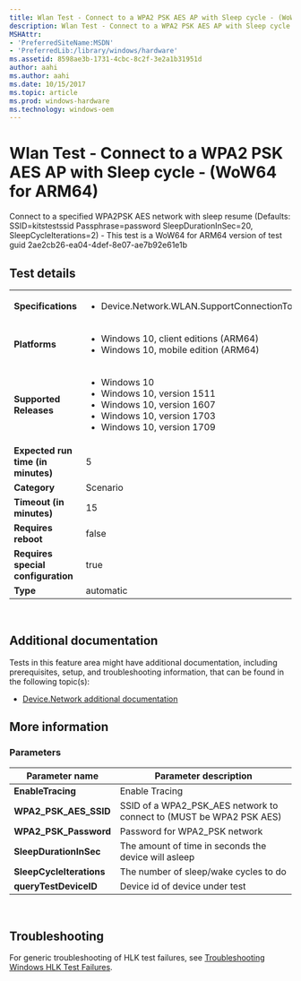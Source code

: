 ```yaml
---
title: Wlan Test - Connect to a WPA2 PSK AES AP with Sleep cycle - (WoW64 for ARM64)
description: Wlan Test - Connect to a WPA2 PSK AES AP with Sleep cycle - (WoW64 for ARM64)
MSHAttr:
- 'PreferredSiteName:MSDN'
- 'PreferredLib:/library/windows/hardware'
ms.assetid: 8598ae3b-1731-4cbc-8c2f-3e2a1b31951d
author: aahi
ms.author: aahi
ms.date: 10/15/2017
ms.topic: article
ms.prod: windows-hardware
ms.technology: windows-oem
---
```


# <span id="p_hlk_test.0a737ffb-cbd2-41cd-a596-b939fbddc9ec"></span>Wlan Test - Connect to a WPA2 PSK AES AP with Sleep cycle - (WoW64 for ARM64)


Connect to a specified WPA2PSK AES network with sleep resume (Defaults: SSID=kitstestssid Passphrase=password SleepDurationInSec=20, SleepCycleIterations=2) - This test is a WoW64 for ARM64 version of test guid 2ae2cb26-ea04-4def-8e07-ae7b92e61e1b

## Test details
|||
|---|---|
| **Specifications**  | <ul><li>Device.Network.WLAN.SupportConnectionToAP.ConnectionToAP</li></ul> |  
| **Platforms**   | <ul><li>Windows 10, client editions (ARM64)</li><li>Windows 10, mobile edition (ARM64)</li></ul> |
| **Supported Releases** | <ul><li>Windows 10</li><li>Windows 10, version 1511</li><li>Windows 10, version 1607</li><li>Windows 10, version 1703</li><li>Windows 10, version 1709</li></ul> |
|**Expected run time (in minutes)**| 5 |
|**Category**| Scenario |
|**Timeout (in minutes)**| 15 |
|**Requires reboot**| false |
|**Requires special configuration**| true |
|**Type**| automatic |

 

## <span id="Additional_documentation"></span><span id="additional_documentation"></span><span id="ADDITIONAL_DOCUMENTATION"></span>Additional documentation


Tests in this feature area might have additional documentation, including prerequisites, setup, and troubleshooting information, that can be found in the following topic(s):

-   [Device.Network additional documentation](device-network-additional-documentation.md)

## <span id="More_information"></span><span id="more_information"></span><span id="MORE_INFORMATION"></span>More information


### <span id="Parameters"></span><span id="parameters"></span><span id="PARAMETERS"></span>Parameters

| Parameter name           | Parameter description                                                 |
|--------------------------|-----------------------------------------------------------------------|
| **EnableTracing**        | Enable Tracing                                                        |
| **WPA2\_PSK\_AES\_SSID** | SSID of a WPA2\_PSK\_AES network to connect to (MUST be WPA2 PSK AES) |
| **WPA2\_PSK\_Password**  | Password for WPA2\_PSK network                                        |
| **SleepDurationInSec**   | The amount of time in seconds the device will asleep                  |
| **SleepCycleIterations** | The number of sleep/wake cycles to do                                 |
| **queryTestDeviceID**    | Device id of device under test                                        |

 

## <span id="Troubleshooting"></span><span id="troubleshooting"></span><span id="TROUBLESHOOTING"></span>Troubleshooting


For generic troubleshooting of HLK test failures, see [Troubleshooting Windows HLK Test Failures](..\user\troubleshooting-windows-hlk-test-failures.md).

 

 






